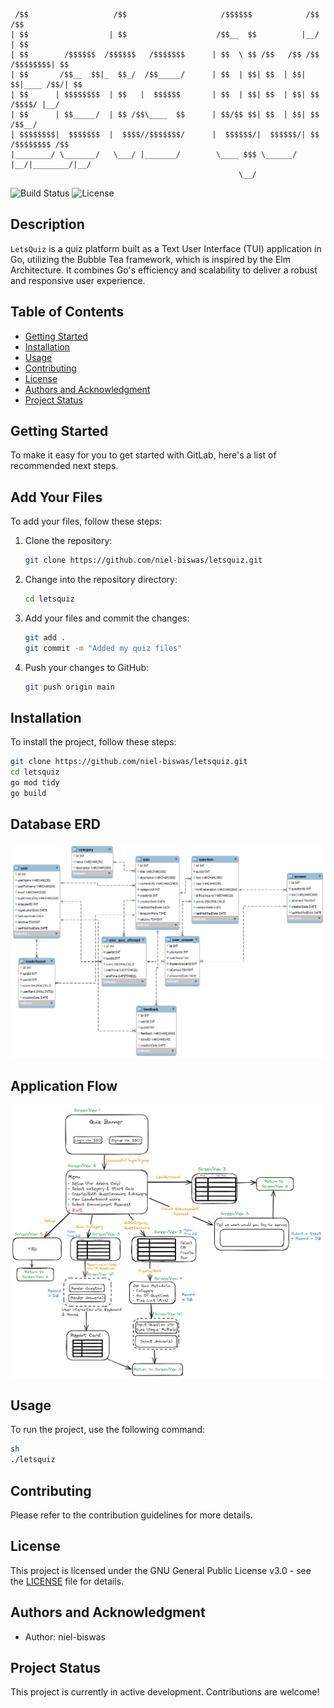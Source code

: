 
```
 /$$                   /$$                     /$$$$$$            /$$           /$$
| $$                  | $$                    /$$__  $$          |__/          | $$
| $$        /$$$$$$  /$$$$$$   /$$$$$$$      | $$  \ $$ /$$   /$$ /$$ /$$$$$$$$| $$
| $$       /$$__  $$|_  $$_/  /$$_____/      | $$  | $$| $$  | $$| $$|____ /$$/| $$
| $$      | $$$$$$$$  | $$   |  $$$$$$       | $$  | $$| $$  | $$| $$   /$$$$/ |__/
| $$      | $$_____/  | $$ /$$\____  $$      | $$/$$ $$| $$  | $$| $$  /$$__/      
| $$$$$$$$|  $$$$$$$  |  $$$$//$$$$$$$/      |  $$$$$$/|  $$$$$$/| $$ /$$$$$$$$ /$$
|________/ \_______/   \___/ |_______/        \____ $$$ \______/ |__/|________/|__/
                                                   \__/
```

![Build Status](https://img.shields.io/github/actions/workflow/status/niel-biswas/letsquiz/main.yml?branch=main)
![License](https://img.shields.io/badge/license-GNU%20GPLv3-blue)

## Description

`LetsQuiz` is a quiz platform built as a Text User Interface (TUI) application in Go, utilizing the Bubble Tea framework, which is inspired by the Elm Architecture. It combines Go's efficiency and scalability to deliver a robust and responsive user experience.

## Table of Contents

- [Getting Started](#getting-started)
- [Installation](#installation)
- [Usage](#usage)
- [Contributing](#contributing)
- [License](#license)
- [Authors and Acknowledgment](#authors-and-acknowledgment)
- [Project Status](#project-status)

## Getting Started

To make it easy for you to get started with GitLab, here's a list of recommended next steps.

## Add Your Files

To add your files, follow these steps:

1. Clone the repository:

   ```bash
   git clone https://github.com/niel-biswas/letsquiz.git
   ```

2. Change into the repository directory:

   ```bash
   cd letsquiz
   ```

3. Add your files and commit the changes:

   ```bash
   git add .
   git commit -m "Added my quiz files"
   ```

4. Push your changes to GitHub:

   ```bash
   git push origin main
   ```

## Installation

To install the project, follow these steps:
```sh
git clone https://github.com/niel-biswas/letsquiz.git
cd letsquiz
go mod tidy
go build
```

## Database ERD

![Database ERD](./images/quiz-ERD.png)


## Application Flow

![App Flow Wire Diagram](./images/AppFlow-WireDiagram.png)


## Usage

To run the project, use the following command:
```sh
sh
./letsquiz
```

## Contributing

Please refer to the contribution guidelines for more details.

## License

This project is licensed under the GNU General Public License v3.0 - see the [LICENSE](./LICENSE) file for details.

## Authors and Acknowledgment

- Author: niel-biswas

## Project Status

This project is currently in active development. Contributions are welcome!
